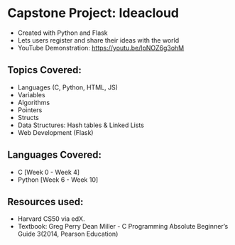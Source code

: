 # Capstone Project: Ideacloud
* Created with Python and Flask
* Lets users register and share their ideas with the world
* YouTube Demonstration: https://youtu.be/lpNOZ6g3ohM

## Topics Covered:
* Languages (C, Python, HTML, JS)
* Variables
* Algorithms
* Pointers
* Structs
* Data Structures: Hash tables & Linked Lists
* Web Development (Flask)

## Languages Covered:
* C [Week 0 - Week 4]
* Python [Week 6 - Week 10]

## Resources used:
* Harvard CS50 via edX.
* Textbook: Greg Perry Dean Miller - C Programming Absolute Beginner’s Guide 3(2014, Pearson Education)
